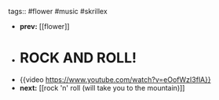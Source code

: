 tags:: #flower #music #skrillex

- **prev:** [[flower]]
- # **ROCK AND ROLL!**
- {{video https://www.youtube.com/watch?v=eOofWzI3flA}}
- **next:** [[rock 'n' roll (will take you to the mountain)]]